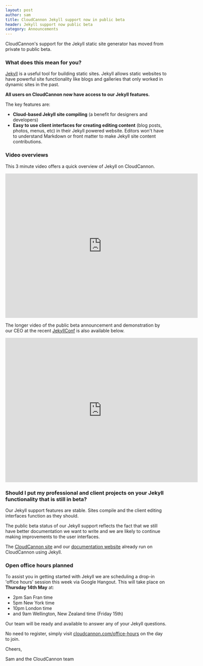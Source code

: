 ```yaml
---
layout: post
author: sam
title: CloudCannon Jekyll support now in public beta
header: Jekyll support now public beta
category: Announcements
---
```


CloudCannon&#39;s support for the Jekyll static site generator has moved from private to public beta.

### What does this mean for you?

[Jekyll](http://jekyllrb.com) is a useful tool for building static sites. Jekyll allows static websites to have powerful site functionality like blogs and galleries that only worked in dynamic sites in the past.

**All users on CloudCannon now have access to our Jekyll features.**

The key features are:

*   **Cloud-based Jekyll site compiling** (a benefit for designers and developers)
*   **Easy to use client interfaces for creating editing content** (blog posts, photos, menus, etc) in their Jekyll powered website. Editors won&#39;t have to understand Markdown or front matter to make Jekyll site content contributions.

### Video overviews

This 3 minute video offers a quick overview of Jekyll on CloudCannon.

<iframe width="600" height="450" src="https://www.youtube.com/embed/jlAtW1AyZA4" frameborder="0" allowfullscreen=""></iframe>

The longer video of the public beta announcement and demonstration by our CEO at the recent [JekyllConf](http://JekyllConf.com) is also available below.

<iframe width="600" height="450" src="https://www.youtube.com/embed/NuChR_YdjrI" frameborder="0" allowfullscreen=""></iframe>

### Should I put my professional and client projects on your Jekyll functionality that is still in beta?

Our Jekyll support features are stable. Sites compile and the client editing interfaces function as they should.

The public beta status of our Jekyll support reflects the fact that we still have better documentation we want to write and we are likely to continue making improvements to the user interfaces.

The [CloudCannon site](http://cloudcannon.com) and our [documentation website](http://docs.cloudcannon.com) already run on CloudCannon using Jekyll.

### Open office hours planned
<!-- remove this section after Office Hours on Thurs 14 May -->

To assist you in getting started with Jekyll we are scheduling a drop-in &#39;office hours&#39; session this week via Google Hangout. This will take place on **Thursday 14th May** at:

*   2pm San Fran time
*   5pm New York time
*   10pm London time
*   and 9am Wellington, New Zealand time (Friday 15th)

Our team will be ready and available to answer any of your Jekyll questions.

No need to register, simply visit [cloudcannon.com/office-hours](http://cloudcannon.com/office-hours) on the day to join.

Cheers,

Sam and the CloudCannon team
